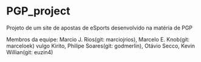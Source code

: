 # PGP_project
Projeto de um site de apostas de eSports desenvolvido na matéria de PGP

Membros da equipe: 
Marcio J. Rios(git: marciojrios), 
Marcelo E. Knob(git: marceloek) vulgo Kirito,
Philipe Soares(git: godmerlin),
Otávio Secco,
Kevin Willian(git: euzin4)
